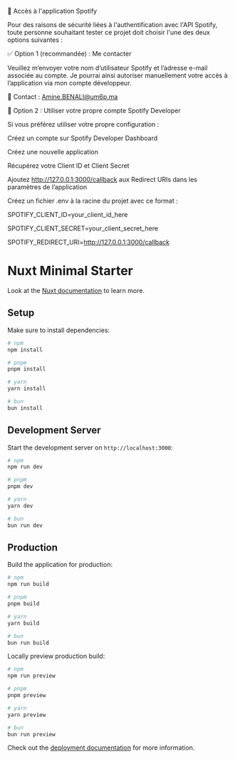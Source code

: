 🔐 Accès à l'application Spotify

Pour des raisons de sécurité liées à l'authentification avec l'API Spotify, toute personne souhaitant tester ce projet doit choisir l'une des deux options suivantes :

✅ Option 1 (recommandée) : Me contacter

Veuillez m’envoyer votre nom d’utilisateur Spotify et l’adresse e-mail associée au compte.
Je pourrai ainsi autoriser manuellement votre accès à l’application via mon compte développeur.

📩 Contact : Amine.BENALI@um6p.ma

🔧 Option 2 : Utiliser votre propre compte Spotify Developer

Si vous préférez utiliser votre propre configuration :

Créez un compte sur Spotify Developer Dashboard

Créez une nouvelle application

Récupérez votre Client ID et Client Secret

Ajoutez http://127.0.0.1:3000/callback aux Redirect URIs dans les paramètres de l’application

Créez un fichier .env à la racine du projet avec ce format :

SPOTIFY_CLIENT_ID=your_client_id_here

SPOTIFY_CLIENT_SECRET=your_client_secret_here

SPOTIFY_REDIRECT_URI=http://127.0.0.1:3000/callback

# Nuxt Minimal Starter

Look at the [Nuxt documentation](https://nuxt.com/docs/getting-started/introduction) to learn more.

## Setup

Make sure to install dependencies:

```bash
# npm
npm install

# pnpm
pnpm install

# yarn
yarn install

# bun
bun install
```

## Development Server

Start the development server on `http://localhost:3000`:

```bash
# npm
npm run dev

# pnpm
pnpm dev

# yarn
yarn dev

# bun
bun run dev
```

## Production

Build the application for production:

```bash
# npm
npm run build

# pnpm
pnpm build

# yarn
yarn build

# bun
bun run build
```

Locally preview production build:

```bash
# npm
npm run preview

# pnpm
pnpm preview

# yarn
yarn preview

# bun
bun run preview
```

Check out the [deployment documentation](https://nuxt.com/docs/getting-started/deployment) for more information.
